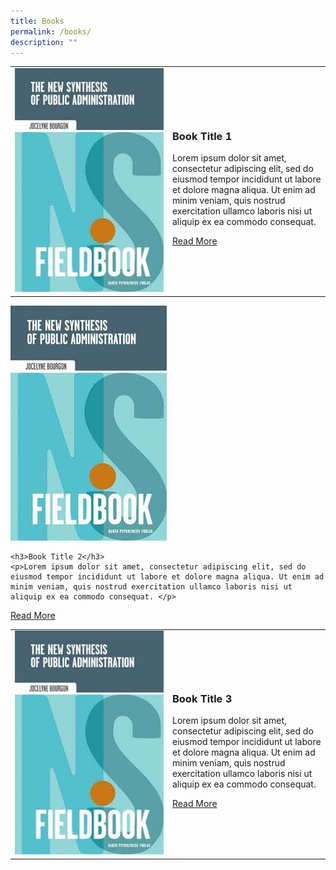```yaml
---
title: Books
permalink: /books/
description: ""
---
```

<style>
	.books
	{
	width:50%;
	}
	


	
</style>


<table>
<tbody>
	
<tr>	
<td class="books">	
<img src="/images/Ethos_Images/Ethos_Digital_Issue_01/The_New_Synthesis_Of_Public_Administration_Fieldbook.jpg">	
</td>

<td class="description">
	<h3>Book Title 1</h3>	
	<p>Lorem ipsum dolor sit amet, consectetur adipiscing elit, sed do eiusmod tempor incididunt ut labore et dolore magna aliqua. Ut enim ad minim veniam, quis nostrud exercitation ullamco laboris nisi ut aliquip ex ea commodo consequat. </p>
<a href="#">Read More</a>	
</td>	
</tr>
</tbody>
</table>	

<span>
	
	
	
<img src="/images/Ethos_Images/Ethos_Digital_Issue_01/The_New_Synthesis_Of_Public_Administration_Fieldbook.jpg">	


	

	<h3>Book Title 2</h3>	
	<p>Lorem ipsum dolor sit amet, consectetur adipiscing elit, sed do eiusmod tempor incididunt ut labore et dolore magna aliqua. Ut enim ad minim veniam, quis nostrud exercitation ullamco laboris nisi ut aliquip ex ea commodo consequat. </p>
<a href="#">Read More</a>	
	



	
<table>
<tbody>	
<tr>	
<td class="books">	
<img src="/images/Ethos_Images/Ethos_Digital_Issue_01/The_New_Synthesis_Of_Public_Administration_Fieldbook.jpg">	
</td>

<td class="description">
	<h3>Book Title 3</h3>	
	<p>Lorem ipsum dolor sit amet, consectetur adipiscing elit, sed do eiusmod tempor incididunt ut labore et dolore magna aliqua. Ut enim ad minim veniam, quis nostrud exercitation ullamco laboris nisi ut aliquip ex ea commodo consequat. </p>
<a href="#">Read More</a>	
</td>	
</tr>	
</tbody>
</table>
	


<div id="formore">
	</div></span>